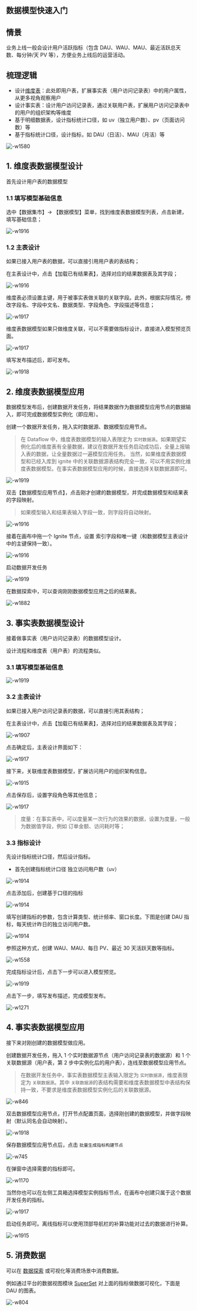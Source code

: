 
## 数据模型快速入门
## 情景

业务上线一般会设计用户活跃指标（包含 DAU、WAU、MAU、最近活跃总天数、每分钟/天 PV 等），方便业务上线后的运营活动。

## 梳理逻辑
- 设计[维度表](./concepts.md)：此处即用户表，扩展事实表（用户访问记录表）中的用户属性，从更多视角观察用户
- 设计事实表：设计用户访问记录表，通过关联用户表，扩展用户访问记录表中的用户的组织架构等维度
- 基于明细数据表，设计指标统计口径，如 uv（独立用户数）、pv（页面访问数）等
- 基于指标统计口径，设计指标，如 DAU（日活）、MAU（月活）等

![-w1580](media/16102583724681.jpg)

## 1. 维度表数据模型设计
首先设计用户表的数据模型

### 1.1 填写模型基础信息

选中【数据集市】-> 【数据模型】菜单，找到维度表数据模型列表，点击新建，填写基础信息；

![-w1916](media/16101610815584.jpg)

### 1.2 主表设计
如果已接入用户表的数据，可以直接引用用户表的表结构；

在主表设计中，点击【加载已有结果表】，选择对应的结果数据表及其字段；

![-w1916](media/16101613931132.jpg)

维度表必须设置主键，用于被事实表做关联的关联字段。此外，根据实际情况，修改字段名、字段中文名、数据类型、字段角色、字段描述等信息；

![-w1917](media/16101781090229.jpg)

维度表数据模型如果只做维度关联，可以不需要做指标设计，直接进入模型预览页面。

![-w1917](media/16101795599222.jpg)

填写发布描述后，即可发布。

![-w1918](media/16101796361441.jpg)

## 2. 维度表数据模型应用
数据模型发布后，创建数据开发任务，将结果数据作为数据模型应用节点的数据输入，即可完成数据模型实例化（即应用）。

创建一个数据开发任务，拖入实时数据源、数据模型应用节点。
> 在 Dataflow 中，维度表数据模型的输入表限定为 `实时数据源`。如果期望实例化后的维度表有全量数据，建议在数据开发任务启动成功后，全量上报输入表的数据，让全量数据过一遍模型应用任务。
> 当然，如果维度表数据模型和已经入库到 ignite 中的关联数据源表结构完全一致，可以不用实例化维度表数据模型。在事实表数据模型应用的时候，直接选择关联数据源即可。

![-w1919](media/16101823844126.jpg)

双击【数据模型应用节点】，点击刚才创建的数据模型，并完成数据模型和结果表的字段映射。
> 如果模型输入和结果表输入字段一致，则字段将自动映射。

![-w1916](media/16101799841131.jpg)

接着在画布中拖一个 Ignite 节点，设置 索引字段和唯一键（和数据模型主表设计中的主键保持一致）。

![-w1916](media/16101824560790.jpg)

启动数据开发任务

![-w1919](media/16101825893466.jpg)

在数据探索中，可以查询刚刚数据模型应用之后的结果表。

![-w1882](media/16101856103843.jpg)



## 3. 事实表数据模型设计
接着做事实表（用户访问记录表）的数据模型设计。

设计流程和维度表（用户表）的流程类似。

### 3.1 填写模型基础信息

![-w1919](media/16101548611266.jpg)

### 3.2 主表设计
如果已接入用户访问记录表的数据，可以直接引用其表结构；

在主表设计中，点击【加载已有结果表】，选择对应的结果数据表及其字段；

![-w1907](media/16101869140764.jpg)

点击确定后，主表设计界面如下：

![-w1917](media/16101870790781.jpg)

接下来，关联维度表数据模型，扩展访问用户的组织架构信息。

![-w1915](media/16101872557025.jpg)

点击保存后，设置字段角色等其他信息；

![-w1917](media/16101875802000.jpg)

> 度量：在事实表中，可以度量某一次行为的效果的数据，设置为度量，一般为数据值字段，例如 订单金额、访问耗时等；

### 3.3 指标设计
先设计指标统计口径，然后设计指标。

- 首先创建指标统计口径 独立访问用户数（uv） 

![-w1914](media/16101939035103.jpg)

点击添加后，创建基于口径的指标

![-w1914](media/16101939863057.jpg)

填写创建指标的参数，包含计算类型、统计频率、窗口长度。下图是创建 DAU 指标，每天统计昨日的独立访问用户数。

![-w1914](media/16101944026549.jpg)

参照这种方式，创建 WAU、MAU、每日 PV、最近 30 天活跃天数等指标。

![-w1558](media/16102756670263.jpg)

完成指标设计后，点击下一步可以进入模型预览。

![-w1919](media/16102495939785.jpg)


点击下一步，填写发布描述，完成模型发布。

![-w1271](media/16102485824483.jpg)


## 4. 事实表数据模型应用
接下来对刚创建的数据模型做应用。

创建数据开发任务，拖入 1 个实时数据源节点（用户访问记录表的数据源）和 1 个关联数据源（用户表，第 2 步中实例化后的用户表），连线至数据模型应用节点。

> 在数据开发任务中，事实表数据模型主表输入限定为 `实时数据源`，维度表限定为 `关联数据源`。其中 `关联数据源`的表结构需要和维度表数据模型中表结构保持一致，不要求是维度表数据模型实例化后的关联数据源。

![-w846](media/16102800513272.jpg)

双击数据模型应用节点，打开节点配置页面，选择刚创建的数据模型，并做字段映射（默认同名会自动映射）。

![-w1918](media/16102490853444.jpg)

保存数据模型应用节点后，点击 `批量生成指标构建节点`

![-w745](media/16379971298306.jpg)


在弹窗中选择需要的指标即可。

![-w1170](media/16109343359462.jpg)


当然你也可以在左侧工具箱选择模型实例指标节点，在画布中创建只属于这个数据开发任务的指标。

![-w1917](media/16102501733099.jpg)

启动任务即可。离线指标可以使用顶部导航栏的补算功能对过去的数据进行补算。

![-w1915](media/16102534503798.jpg)

## 5. 消费数据
可以在 [数据探索](../../datalab/queryengine/sql-query/concepts.md) 或可视化等消费场景中消费数据。

例如通过平台的数据视图模块 [SuperSet](../../dataview/concepts.md) 对上面的指标做数据可视化，下面是 DAU 的图表。 

![-w804](media/16102579388966.jpg)




